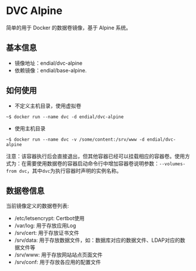 # DVC Alpine

简单的用于 Docker 的数据卷镜像，基于 Alpine 系统。



## 基本信息

* 镜像地址：endial/dvc-alpine
* 依赖镜像：endial/base-alpine.



## 如何使用

* 不定义主机目录，使用虚拟卷

```
~$ docker run --name dvc -d endial/dvc-alpine
```

* 使用主机目录

```
~$ docker run --name dvc -v /some/content:/srv/www -d endial/dvc-alpine
```

注意：该容器执行后会直接退出，但其他容器已经可以挂载相应的容器卷。使用方式为：在需要使用数据卷的容器启动命令行中增加容器卷说明参数：`--volumes-from dvc`，其中`dvc`为执行容器时声明的实例名称。



## 数据卷信息

当前镜像定义的数据卷列表:

* /etc/letsencrypt: Certbot使用
* /var/log: 用于存放应用Log
* /srv/cert: 用于存放证书文件
* /srv/data: 用于存放数据文件，如：数据库对应的数据文件、LDAP对应的数据文件等
* /srv/www: 用于存放网站站点页面文件
* /srv/conf: 用于存放各应用的配置文件
